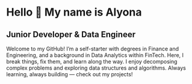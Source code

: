 <!--
## Hi there 👋
### I'm Aly :relaxed: I'm a newbie to the world of coding, but I'm passionate about all things Data and hope to become a Data Engineer one day :sunrise_over_mountains:  
#### Planning to go the whole path one step at the time, and will add my projects along the way  :beginner:
#### This is what I'm learning right now 🌱:
- SQL 
  <br>
- Python 
  <br>
- Tableau 

Self-starter and self-learner with the Engineering degree. I switched my career to Data Analytics this year, and I discovered that I really enjoy writing SQL scripts. Then I discovered that I enjoy writing Python programs, too. Now I'm working hard to build up my level in both Python and SQL, learn basics of Computer Science and become a true profi!
<br> -->

Hello 👋 My name is Alyona
====================

Junior Developer & Data Engineer
------------------------------

Welcome to my GitHub! I’m a self-starter with degrees in Finance and Engineering, and a background in Data Analytics within FinTech. Here, I break things, fix them, and learn along the way. I enjoy decomposing complex problems and exploring data structures and algorithms. Always learning, always building — check out my projects!

<!--* 🤝  I'm open to collaborating on Python/SQL projects
* ⚡  Here to grow and learn - sometimes quick, sometimes slow, but never giving up!-->

<!--
**DDataAly/DDataAly** is a ✨ _special_ ✨ repository because its `README.md` (this file) appears on your GitHub profile.

Here are some ideas to get you started:

- 🔭 I’m currently working on ...
- 🌱 I’m currently learning ...
- 👯 I’m looking to collaborate on ...
- 🤔 I’m looking for help with ...
- 💬 Ask me about ...
- 📫 How to reach me: ...
- 😄 Pronouns: ...
- ⚡ Fun fact: ...
-->
